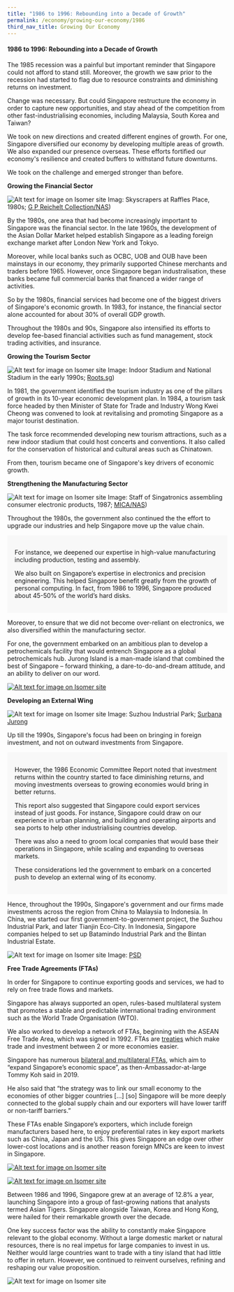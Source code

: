 ```yaml
---
title: "1986 to 1996: Rebounding into a Decade of Growth"
permalink: /economy/growing-our-economy/1986
third_nav_title: Growing Our Economy
---
```

#### 1986 to 1996: Rebounding into a Decade of Growth

The 1985 recession was a painful but important reminder that Singapore could not afford to stand still. Moreover, the growth we saw prior to the recession had started to flag due to resource constraints and diminishing returns on investment. 

Change was necessary. But could Singapore restructure the economy in order to capture new opportunities, and stay ahead of the competition from other fast-industrialising economies, including Malaysia, South Korea and Taiwan?

We took on new directions and created different engines of growth. For one, Singapore diversified our economy by developing multiple areas of growth. We also expanded our presence overseas. These efforts fortified our economy's resilience and created buffers to withstand future downturns.

We took on the challenge and emerged stronger than before.

**Growing the Financial Sector**

![Alt text for image on Isomer site](/images/economy/growing-our-economy/img0052.jpg)
Imag: Skyscrapers at Raffles Place, 1980s; [G P Reichelt Collection/NAS](https://www.nas.gov.sg/archivesonline/photographs/record-details/bcffdc1f-3c8a-11e4-859c-0050568939ad))

By the 1980s, one area that had become increasingly important to Singapore was the financial sector. In the late 1960s, the development of the Asian Dollar Market helped establish Singapore as a leading foreign exchange market after London New York and Tokyo.

Moreover, while local banks such as OCBC, UOB and OUB have been mainstays in our economy, they primarily supported Chinese merchants and traders before 1965. However, once Singapore began industralisation, these banks became full commercial banks that financed a wider range of activities.

So by the 1980s, financial services had become one of the biggest drivers of Singapore's economic growth. In 1983, for instance, the financial sector alone accounted for about 30% of overall GDP growth.

Throughout the 1980s and 90s, Singapore also intensified its efforts to develop fee-based financial activities such as fund management, stock trading activities, and insurance.

**Growing the Tourism Sector**

![Alt text for image on Isomer site](/images/economy/growing-our-economy/1186518.jpg)
Image: Indoor Stadium and National Stadium in the early 1990s; [Roots.sg](https://www.roots.gov.sg/Collection-Landing/listing/1186518))

In 1981, the government identified the tourism industry as one of the pillars of growth in its 10-year economic development plan. In 1984, a tourism task force headed by then Minister of State for Trade and Industry Wong Kwei Cheong was convened to look at revitalising and promoting Singapore as a major tourist destination. 

The task force recommended developing new tourism attractions, such as a new indoor stadium that could host concerts and conventions. It also called for the conservation of historical and cultural areas such as Chinatown.

From then, tourism became one of Singapore's key drivers of economic growth.

**Strengthening the Manufacturing Sector**

![Alt text for image on Isomer site](/images/economy/growing-our-economy/img0109.jpg)
Image: Staff of Singatronics assembling consumer electronic products, 1987; [MICA/NAS](https://www.nas.gov.sg/archivesonline/photographs/record-details/fb3488b3-1161-11e3-83d5-0050568939ad))

Throughout the 1980s, the government also continued the the effort to upgrade our industries and help Singapore move up the value chain. 

<div style="border:0px solid #0505f8;background-color:#f8f8f8;padding:1.2em;">
<p>For instance, we deepened our expertise in high-value manufacturing including production, testing and assembly.</p>
<p>We also built on Singapore’s expertise in electronics and precision engineering. This helped Singapore benefit greatly from the growth of personal computing. In fact, from 1986 to 1996, Singapore produced about 45-50% of the world’s hard disks. </p>
</div>

Moreover, to ensure that we did not become over-reliant on electronics, we also diversified within the manufacturing sector.

For one, the government embarked on an ambitious plan to develop a petrochemicals facility that would entrench Singapore as a global petrochemicals hub. Jurong Island is a man-made island that combined the best of Singapore – forward thinking, a dare-to-do-and-dream attitude, and an ability to deliver on our word.

[![Alt text for image on Isomer site](/images/economy/growing-our-economy/Case%20Study_Jurong%20Island.gif)](/economy/digging-deeper-case-studies/jurong2)

**Developing an External Wing**

![Alt text for image on Isomer site](/images/economy/growing-our-economy/Screenshot%202020-10-22%20at.png)
Image: Suzhou Industrial Park; [Surbana Jurong](https://surbanajurong.com/sector/china-singapore-suzhou-industrial-park/)

Up till the 1990s, Singapore's focus had been on bringing in foreign investment, and not on outward investments from Singapore. 

<div style="border:0px solid #0505f8;background-color:#f8f8f8;padding:1.2em;">
<p>However, the 1986 Economic Committee Report noted that investment returns within the country started to face diminishing returns, and moving investments overseas to growing economies would bring in better returns. </p>

<p>This report also suggested that Singapore could export services instead of just goods. For instance, Singapore could draw on our experience in urban planning, and building and operating airports and sea ports to help other industrialising countries develop.</p>

<p>There was also a need to groom local companies that would base their operations in Singapore, while scaling and expanding to overseas markets.</p>

<p>These considerations led the government to embark on a concerted push to develop an external wing of its economy.  </p>
</div>

Hence, throughout the 1990s, Singapore's government and our firms made investments across the region from China to Malaysia to Indonesia. In China, we started our first government-to-government project, the Suzhou Industrial Park, and later Tianjin Eco-City. In Indonesia, Singapore companies helped to set up Batamindo Industrial Park and the Bintan Industrial Estate.

![Alt text for image on Isomer site](/images/economy/growing-our-economy/page_91_-_wto_ministerial_conference-mr.jpg)
Image: [PSD](https://www.psd.gov.sg/heartofpublicservice/our-institutions/establishing-our-place-in-the-world/)

**Free Trade Agreements (FTAs)**

In order for Singapore to continue exporting goods and services, we had to rely on free trade flows and markets. 

Singapore has always supported an open, rules-based multilateral system that promotes a stable and predictable international trading environment such as the World Trade Organisation (WTO).

We also worked to develop a network of FTAs, beginning with the ASEAN Free Trade Area, which was signed in 1992. FTAs are [treaties](https://www.mti.gov.sg/Improving-Trade/Free-Trade-Agreements) which make trade and investment between 2 or more economies easier. 

Singapore has numerous [bilateral and multilateral FTAs](https://www.enterprisesg.gov.sg/non-financial-assistance/for-singapore-companies/free-trade-agreements/ftas/singapore-ftas), which aim to “expand Singapore’s economic space”, as then-Ambassador-at-large Tommy Koh said in 2019. 

He also said that “the strategy was to link our small economy to the economies of other bigger countries [...] [so] Singapore will be more deeply connected to the global supply chain and our exporters will have lower tariff or non-tariff barriers.”

<p>These FTAs enable Singapore’s exporters, which include foreign manufacturers based here, to enjoy preferential rates in key export markets such as China, Japan and the US. This gives Singapore an edge over other lower-cost locations and is another reason foreign MNCs are keen to invest in Singapore.</p>
	
	
[![Alt text for image on Isomer site](/images/economy/growing-our-economy/Case%20Study_SG-US%20FTA.gif)](/economy/digging-deeper-case-studies/sgusfta)

[![Alt text for image on Isomer site](/images/economy/growing-our-economy/More_FTA.gif)](https://www.mti.gov.sg/-/media/MTI/improving-trade/FTAs/All-you-need-to-know-about-SG-FTAs-and-DEAs.pdf)

Between 1986 and 1996, Singapore grew at an average of 12.8% a year, launching Singapore into a group of fast-growing nations that analysts termed Asian Tigers. Singapore alongside Taiwan, Korea and Hong Kong, were hailed for their remarkable growth over the decade.

One key success factor was the ability to constantly make Singapore relevant to the global economy. Without a large domestic market or natural resources, there is no real impetus for large companies to invest in us. Neither would large countries want to trade with a tiny island that had little to offer in return. However, we continued to reinvent ourselves, refining and reshaping our value proposition.

![Alt text for image on Isomer site](/images/economy/growing-our-economy/Screenshot%202020-10-19%20at.png)